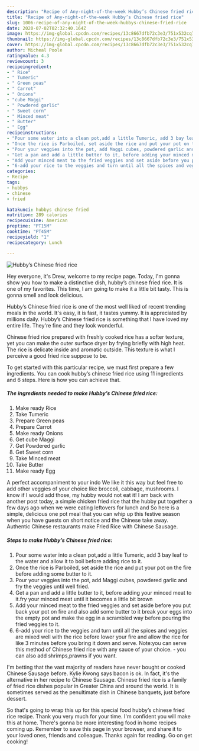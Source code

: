 ```yaml
---
description: "Recipe of Any-night-of-the-week Hubby’s Chinese fried rice"
title: "Recipe of Any-night-of-the-week Hubby’s Chinese fried rice"
slug: 1006-recipe-of-any-night-of-the-week-hubbys-chinese-fried-rice
date: 2020-07-02T02:32:40.164Z
image: https://img-global.cpcdn.com/recipes/13c8667dfb72c3e3/751x532cq70/hubbys-chinese-fried-rice-recipe-main-photo.jpg
thumbnail: https://img-global.cpcdn.com/recipes/13c8667dfb72c3e3/751x532cq70/hubbys-chinese-fried-rice-recipe-main-photo.jpg
cover: https://img-global.cpcdn.com/recipes/13c8667dfb72c3e3/751x532cq70/hubbys-chinese-fried-rice-recipe-main-photo.jpg
author: Micheal Poole
ratingvalue: 4.3
reviewcount: 3
recipeingredient:
- " Rice"
- " Tumeric"
- " Green peas"
- " Carrot"
- " Onions"
- "cube Maggi"
- " Powdered garlic"
- " Sweet corn"
- " Minced meat"
- " Butter"
- " Egg"
recipeinstructions:
- "Pour some water into a clean pot,add a little Tumeric, add 3 bay leaf to the water and allow it to boil before adding rice to it."
- "Once the rice is Parboiled, set aside the rice and put your pot on the fire before adding some butter to it."
- "Pour your veggies into the pot, add Maggi cubes, powdered garlic and fry the veggies until well fried."
- "Get a pan and add a little butter to it, before adding your minced meat to it.fry your minced meat until it becomes a little bit brown"
- "Add your minced meat to the fried veggies and set aside before you put back your pot on fire and also add some butter to it break your eggs into the empty pot and make the egg in a scrambled way before pouring the fried veggies to it."
- "6-add your rice to the veggies and turn until all the spices and veggies are mixed well with the rice before lower your fire and allow the rice for like 3 minutes before you bring it down and serve. Note:you can serve this method of Chinese fried rice with any sauce of your choice. you can also add shrimps,prawns if you want."
categories:
- Recipe
tags:
- hubbys
- chinese
- fried

katakunci: hubbys chinese fried 
nutrition: 289 calories
recipecuisine: American
preptime: "PT15M"
cooktime: "PT45M"
recipeyield: "1"
recipecategory: Lunch

---
```



![Hubby’s Chinese fried rice](https://img-global.cpcdn.com/recipes/13c8667dfb72c3e3/751x532cq70/hubbys-chinese-fried-rice-recipe-main-photo.jpg)

Hey everyone, it's Drew, welcome to my recipe page. Today, I'm gonna show you how to make a distinctive dish, hubby’s chinese fried rice. It is one of my favorites. This time, I am going to make it a little bit tasty. This is gonna smell and look delicious.

Hubby’s Chinese fried rice is one of the most well liked of recent trending meals in the world. It's easy, it is fast, it tastes yummy. It is appreciated by millions daily. Hubby’s Chinese fried rice is something that I have loved my entire life. They're fine and they look wonderful.

Chinese fried rice prepared with freshly cooked rice has a softer texture, yet you can make the outer surface dryer by frying briefly with high heat. The rice is delicate inside and aromatic outside. This texture is what I perceive a good fried rice suppose to be.


To get started with this particular recipe, we must first prepare a few ingredients. You can cook hubby’s chinese fried rice using 11 ingredients and 6 steps. Here is how you can achieve that.

<!--inarticleads1-->

##### The ingredients needed to make Hubby’s Chinese fried rice:

1. Make ready  Rice
1. Take  Tumeric
1. Prepare  Green peas
1. Prepare  Carrot
1. Make ready  Onions
1. Get cube Maggi
1. Get  Powdered garlic
1. Get  Sweet corn
1. Take  Minced meat
1. Take  Butter
1. Make ready  Egg


A perfect accompaniment to your indo We like it this way but feel free to add other veggies of your choice like broccoli, cabbage, mushrooms. I know if I would add those, my hubby would not eat it! I am back with another post today, a simple chicken fried rice that the hubby put together a few days ago when we were eating leftovers for lunch and So here is a simple, delicious one pot meal that you can whip up this festive season when you have guests on short notice and the Chinese take away. Authentic Chinese restaurants make Fried Rice with Chinese Sausage. 

<!--inarticleads2-->

##### Steps to make Hubby’s Chinese fried rice:

1. Pour some water into a clean pot,add a little Tumeric, add 3 bay leaf to the water and allow it to boil before adding rice to it.
1. Once the rice is Parboiled, set aside the rice and put your pot on the fire before adding some butter to it.
1. Pour your veggies into the pot, add Maggi cubes, powdered garlic and fry the veggies until well fried.
1. Get a pan and add a little butter to it, before adding your minced meat to it.fry your minced meat until it becomes a little bit brown
1. Add your minced meat to the fried veggies and set aside before you put back your pot on fire and also add some butter to it break your eggs into the empty pot and make the egg in a scrambled way before pouring the fried veggies to it.
1. 6-add your rice to the veggies and turn until all the spices and veggies are mixed well with the rice before lower your fire and allow the rice for like 3 minutes before you bring it down and serve. Note:you can serve this method of Chinese fried rice with any sauce of your choice. - you can also add shrimps,prawns if you want.


I&#39;m betting that the vast majority of readers have never bought or cooked Chinese Sausage before. Kylie Kwong says bacon is ok. In fact, it&#39;s the alternative in her recipe to Chinese Sausage. Chinese fried rice is a family of fried rice dishes popular in Greater China and around the world. It is sometimes served as the penultimate dish in Chinese banquets, just before dessert. 

So that's going to wrap this up for this special food hubby’s chinese fried rice recipe. Thank you very much for your time. I'm confident you will make this at home. There's gonna be more interesting food in home recipes coming up. Remember to save this page in your browser, and share it to your loved ones, friends and colleague. Thanks again for reading. Go on get cooking!
